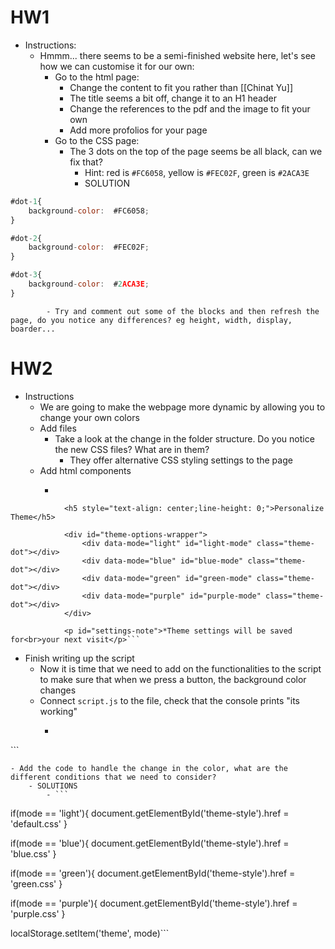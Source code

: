 # HW1

- Instructions:
    - Hmmm... there seems to be a semi-finished website here, let's see how we can customise it for our own:
        - Go to the html page:
            - Change the content to fit you rather than [[Chinat Yu]]
            - The title seems a bit off, change it to an H1 header
            - Change the references to the pdf and the image to fit your own
            - Add more profolios for your page
        - Go to the CSS page:
            - The 3 dots on the top of the page seems be all black, can we fix that?
                - Hint: red is `#FC6058`, yellow is `#FEC02F`, green is `#2ACA3E` 
                - SOLUTION
```javascript
#dot-1{
	background-color:  #FC6058;
}

#dot-2{
	background-color:  #FEC02F;
}

#dot-3{
	background-color:  #2ACA3E;
}
```
            - Try and comment out some of the blocks and then refresh the page, do you notice any differences? eg height, width, display, boarder...


# HW2

- Instructions
  - We are going to make the webpage more dynamic by allowing you to change your own colors
  - Add files
    - Take a look at the change in the folder structure. Do you notice the new CSS files? What are in them?
      - They offer alternative CSS styling settings to the page
  - Add html components
    - ```

<!-- Here we are going to add some styling to the Theme -->

				<h5 style="text-align: center;line-height: 0;">Personalize Theme</h5>

				<div id="theme-options-wrapper">
					<div data-mode="light" id="light-mode" class="theme-dot"></div>
					<div data-mode="blue" id="blue-mode" class="theme-dot"></div>
					<div data-mode="green" id="green-mode" class="theme-dot"></div>
					<div data-mode="purple" id="purple-mode" class="theme-dot"></div>
				</div>

				<p id="settings-note">*Theme settings will be saved for<br>your next visit</p>```
- Finish writing up the script
    - Now it is time that we need to add on the functionalities to the script to make sure that when we press a button, the background color changes 
    - Connect `script.js` to the file, check that the console prints "its working"
        - ```
<!-- We need to make sure that the script is being attached! -->
<script type="text/javascript" src="script.js"></script>```
    - Add the code to handle the change in the color, what are the different conditions that we need to consider?
        - SOLUTIONS
            - ```
if(mode == 'light'){
document.getElementById('theme-style').href = 'default.css'
}

if(mode == 'blue'){
	document.getElementById('theme-style').href = 'blue.css'
}

if(mode == 'green'){
	document.getElementById('theme-style').href = 'green.css'
}

if(mode == 'purple'){
	document.getElementById('theme-style').href = 'purple.css'
}

localStorage.setItem('theme', mode)```
